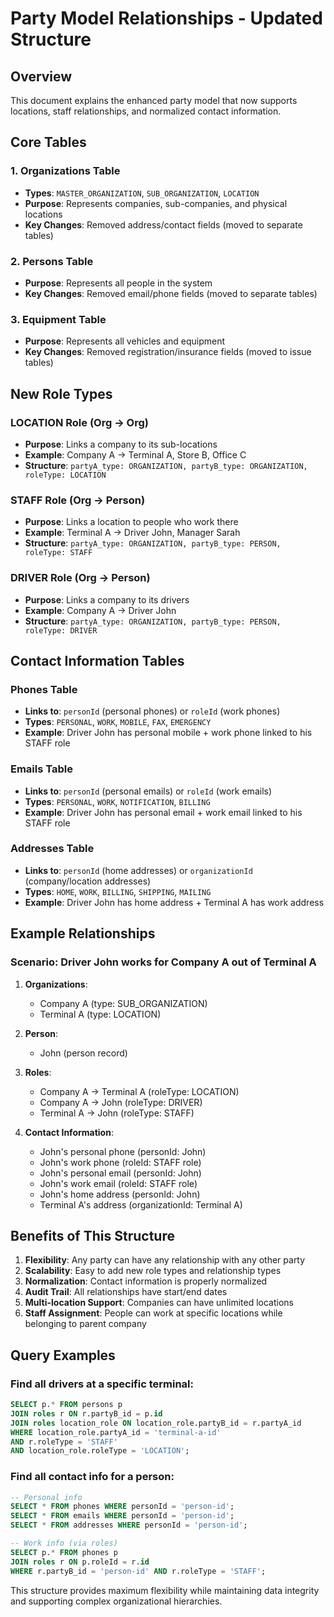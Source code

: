 # Party Model Relationships - Updated Structure

## Overview
This document explains the enhanced party model that now supports locations, staff relationships, and normalized contact information.

## Core Tables

### 1. Organizations Table
- **Types**: `MASTER_ORGANIZATION`, `SUB_ORGANIZATION`, `LOCATION`
- **Purpose**: Represents companies, sub-companies, and physical locations
- **Key Changes**: Removed address/contact fields (moved to separate tables)

### 2. Persons Table
- **Purpose**: Represents all people in the system
- **Key Changes**: Removed email/phone fields (moved to separate tables)

### 3. Equipment Table
- **Purpose**: Represents all vehicles and equipment
- **Key Changes**: Removed registration/insurance fields (moved to issue tables)

## New Role Types

### LOCATION Role (Org → Org)
- **Purpose**: Links a company to its sub-locations
- **Example**: Company A → Terminal A, Store B, Office C
- **Structure**: `partyA_type: ORGANIZATION, partyB_type: ORGANIZATION, roleType: LOCATION`

### STAFF Role (Org → Person)
- **Purpose**: Links a location to people who work there
- **Example**: Terminal A → Driver John, Manager Sarah
- **Structure**: `partyA_type: ORGANIZATION, partyB_type: PERSON, roleType: STAFF`

### DRIVER Role (Org → Person)
- **Purpose**: Links a company to its drivers
- **Example**: Company A → Driver John
- **Structure**: `partyA_type: ORGANIZATION, partyB_type: PERSON, roleType: DRIVER`

## Contact Information Tables

### Phones Table
- **Links to**: `personId` (personal phones) or `roleId` (work phones)
- **Types**: `PERSONAL`, `WORK`, `MOBILE`, `FAX`, `EMERGENCY`
- **Example**: Driver John has personal mobile + work phone linked to his STAFF role

### Emails Table
- **Links to**: `personId` (personal emails) or `roleId` (work emails)
- **Types**: `PERSONAL`, `WORK`, `NOTIFICATION`, `BILLING`
- **Example**: Driver John has personal email + work email linked to his STAFF role

### Addresses Table
- **Links to**: `personId` (home addresses) or `organizationId` (company/location addresses)
- **Types**: `HOME`, `WORK`, `BILLING`, `SHIPPING`, `MAILING`
- **Example**: Driver John has home address + Terminal A has work address

## Example Relationships

### Scenario: Driver John works for Company A out of Terminal A

1. **Organizations**:
   - Company A (type: SUB_ORGANIZATION)
   - Terminal A (type: LOCATION)

2. **Person**:
   - John (person record)

3. **Roles**:
   - Company A → Terminal A (roleType: LOCATION)
   - Company A → John (roleType: DRIVER)
   - Terminal A → John (roleType: STAFF)

4. **Contact Information**:
   - John's personal phone (personId: John)
   - John's work phone (roleId: STAFF role)
   - John's personal email (personId: John)
   - John's work email (roleId: STAFF role)
   - John's home address (personId: John)
   - Terminal A's address (organizationId: Terminal A)

## Benefits of This Structure

1. **Flexibility**: Any party can have any relationship with any other party
2. **Scalability**: Easy to add new role types and relationship types
3. **Normalization**: Contact information is properly normalized
4. **Audit Trail**: All relationships have start/end dates
5. **Multi-location Support**: Companies can have unlimited locations
6. **Staff Assignment**: People can work at specific locations while belonging to parent company

## Query Examples

### Find all drivers at a specific terminal:
```sql
SELECT p.* FROM persons p
JOIN roles r ON r.partyB_id = p.id
JOIN roles location_role ON location_role.partyB_id = r.partyA_id
WHERE location_role.partyA_id = 'terminal-a-id'
AND r.roleType = 'STAFF'
AND location_role.roleType = 'LOCATION';
```

### Find all contact info for a person:
```sql
-- Personal info
SELECT * FROM phones WHERE personId = 'person-id';
SELECT * FROM emails WHERE personId = 'person-id';
SELECT * FROM addresses WHERE personId = 'person-id';

-- Work info (via roles)
SELECT p.* FROM phones p
JOIN roles r ON p.roleId = r.id
WHERE r.partyB_id = 'person-id' AND r.roleType = 'STAFF';
```

This structure provides maximum flexibility while maintaining data integrity and supporting complex organizational hierarchies. 